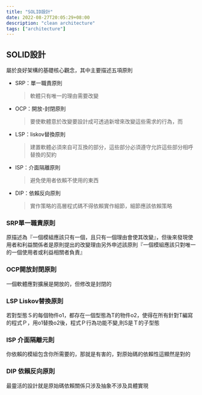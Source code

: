 ```yaml
---
title: "SOLID設計"
date: 2022-08-27T20:05:29+08:00
description: "clean architecture"
tags: ["architecture"]
---
```

## SOLID設計

屬於良好架構的基礎核心觀念，其中主要描述五項原則

- SRP：單一職責原則

  > 軟體只有唯一的理由需要改變
  >
- OCP：開放-封閉原則

  > 要使軟體意於改變要設計成可透過新增來改變這些需求的行為，而
  >
- LSP：liskov替換原則

  > 建置軟體必須來自可互換的部分，這些部分必須遵守允許這些部分相呼替換的契約
  >
- ISP：介面隔離原則

  > 避免使用者依賴不使用的東西
  >
- DIP：依賴反向原則

  > 實作策略的高層程式碼不得依賴實作細節，細節應該依賴策略
  >

### SRP單一職責原則

原描述為『一個模組應該只有一個，且只有一個理由會使其改變』，但後來發現使用者和利益關係者是原則提出的改變理由另外申述該原則『一個模組應該只對唯一的一個使用者或利益相關者負責』


### OCP開放封閉原則

一個軟體應對擴展是開放的，但修改是封閉的

### LSP Liskov替換原則

若對型態Ｓ的每個物件o1，都存在一個型態為T的物件o2，使得在所有針對T編寫的程式Ｐ，用o1替換o2後，程式Ｐ行為功能不變,則S是Ｔ的子型態

### ISP 介面隔離元則

你依賴的模組包含你所需要的，那就是有害的，對原始碼的依賴性這顯然是對的

### DIP 依賴反向原則

最靈活的設計就是原始碼依賴關係只涉及抽象不涉及具體實現
